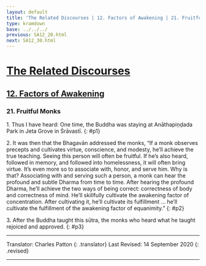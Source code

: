 ```yaml
---
layout: default
title: 'The Related Discourses | 12. Factors of Awakening | 21. Fruitful Monks'
type: kramdown
base: ../../../
previous: SA12_20.html
next: SA12_30.html
---
```


# [The Related Discourses](../index.html)
## [12. Factors of Awakening](index.html)
### 21. Fruitful Monks

1\. Thus I have heard: One time, the Buddha was staying at Anāthapiṇḍada Park in Jeta Grove in Śrāvastī.
{: #p1}

2\. It was then that the Bhagavān addressed the monks, “If a monk observes precepts and cultivates virtue, conscience, and modesty, he’ll achieve the true teaching. Seeing this person will often be fruitful. If he’s also heard, followed in memory, and followed into homelessness, it will often bring virtue. It’s even more so to associate with, honor, and serve him. Why is that? Associating with and serving such a person, a monk can hear the profound and subtle Dharma from time to time. After hearing the profound Dharma, he’ll achieve the two ways of being correct: correctness of body and correctness of mind. He’ll skillfully cultivate the awakening factor of concentration. After cultivating it, he’ll cultivate its fulfillment … he’ll cultivate the fulfillment of the awakening factor of equanimity.”
{: #p2}

3\. After the Buddha taught this sūtra, the monks who heard what he taught rejoiced and approved.
{: #p3}

---

Translator: Charles Patton
{: .translator}
Last Revised: 14 September 2020
{: .revised}

---